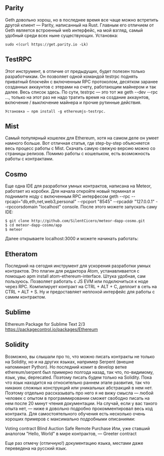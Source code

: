 ## Parity

Geth довольно хорош, но в последнее время все чаще можно встретить другой клиент — Parity, написанный на Rust. Главным его отличием от Geth является встроенный web интерфейс, на мой взгляд, самый удобный среди всех ныне существующих. Установка:
```
sudo <(curl https://get.parity.io -Lk)   
```


## TestRPC
Этот инструмент, в отличие от предыдущих, будет полезен только разработчикам. Он позволяет одной командой testrpc поднять приватный блокчейн с включенным RPC протоколом, десятком заранее созданных аккаунтов с этерами на счету, работающим майнером и так далее. Весь список здесь. По сути, testrpc — это тот же geth --dev --rpc ..., только на этот раз не надо тратить время на создание аккаунтов, включение / выключение майнера и прочие рутинные действия.
```
Установка — npm install -g ethereumjs-testrpc.
```

## Mist
Самый популярный кошелек для Ethereum, хотя на самом деле он умеет намного больше. Вот отличная статья, где step-by-step объясняется весь процесс работы с Mist. Скачать самую свежую версию можно со страницы релизов. Помимо работы с кошельком, есть возможность работы с контрактами.


## Cosmo
Еще одна IDE для разработки умных контрактов, написана на Meteor, работает из коробки. Для начала откройте новый терминал и поднимите ноду с включенным RPC интерфесом geth --rpc --rpcapi="db,eth,net,web3,personal" --rpcport "8545" --rpcaddr "127.0.0.1" --rpccorsdomain "localhost" console. После этого можете запускать саму IDE:

```
$ git clone http://github.com/SilentCicero/meteor-dapp-cosmo.git
$ cd meteor-dapp-cosmo/app
$ meteor
```

Далее открываете localhost:3000 и можете начинать работать:

## Etheratom
Последний на сегодня инструмент для ускорения разработки умных контрактов. Это плагин для редактора Atom, устанавливается с помощью apm install atom-ethereum-interface. Штука удобная, сам пользуюсь. Позволяет работать c JS EVM или подключиться к ноде через RPC. Компилирует контракт на CTRL + ALT + C, деплоит в сеть на CTRL + ALT + S. Ну и предоставляет неплохой интерфейс для работы с самим контрактом.


## Sublime
Ethereum Package for Sublime Text 2/3
https://packagecontrol.io/packages/Ethereum

## Solidity
Возможно, вы слышали про то, что можно писать контракты не только на Solidity, но и на других языках, например Serpent (внешне напоминает Python). Но последний комит в develop ветке ethereum/serpent был примерно полгода назад, так что, по-видимому, язык, увы, deprecated.
Поэтому писать будем только на Solidity. Пока что язык находится на относительно раннем этапе развития, так что никаких сложных конструкций или уникальных абстракций в нем нет. Поэтому отдельно рассказывать про него я не вижу смысла — любой человек с опытом в программировании сможет свободно писать на нем после 20 минут чтения документации. На случай, если у вас такого опыта нет, — ниже я довольно подробно прокомментировал весь код контракта.
Для самостоятельного обучения есть несколько очень хороших примеров с максимально подробными описаниями:


Voting contract
Blind Auction
Safe Remote Purchase
Или, уже ставший аналогом "Hello, World" в мире контрактов, — Greeter contract

Еще раз отмечу (отличную!) документацию языка, местами даже переведена на русский язык.




